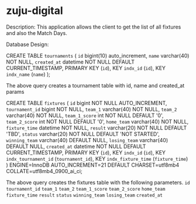 # zuju-digital

Description:
This application allows the client to get the list of all fixtures and also the Match Days.

Database Design:

CREATE TABLE `tournaments` (
	`id` bigint(10) auto_increment,
	`name` varchar(40) NOT NULL,
	`created_at` datetime NOT NULL DEFAULT CURRENT_TIMESTAMP,
  PRIMARY KEY (`id`),
  KEY `indx_id` (`id`),
  KEY `indx_name` (`name`)
);

The above query creates a tournament table with id, name and created_at params

CREATE TABLE `fixtures` (
  `id` bigint NOT NULL AUTO_INCREMENT,
  `tournament_id` bigint NOT NULL,
  `team_1` varchar(40) NOT NULL,
  `team_2` varchar(40) NOT NULL,
  `team_1_score` int NOT NULL DEFAULT '0',
  `team_2_score` int NOT NULL DEFAULT '0',
  `home_team` varchar(40) NOT NULL,
  `fixture_time` datetime NOT NULL,
  `result` varchar(20) NOT NULL DEFAULT 'TBD',
  `status` varchar(20) NOT NULL DEFAULT 'NOT STARTED',
  `winning_team` varchar(40) DEFAULT NULL,
  `losing_team` varchar(40) DEFAULT NULL,
  `created_at` datetime NOT NULL DEFAULT CURRENT_TIMESTAMP,
  PRIMARY KEY (`id`),
  KEY `indx_id` (`id`),
  KEY `indx_tournament_id` (`tournament_id`),
  KEY `indx_fixture_time` (`fixture_time`)
) ENGINE=InnoDB AUTO_INCREMENT=21 DEFAULT CHARSET=utf8mb4 COLLATE=utf8mb4_0900_ai_ci;


The above query creates the fixtures table with the following parameters.
  `id`
  `tournament_id`
  `team_1` 
  `team_2` 
  `team_1_score` 
  `team_2_score`
  `home_team`
  `fixture_time`
  `result`
  `status`
  `winning_team` 
  `losing_team`
  `created_at` 